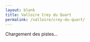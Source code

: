 ```yaml
---
layout: blank
title: Valloire Crey du Quart
permalink: /valloire/crey-du-quart/
---
```

<style>
.Slopes {
    max-width: 127rem;
    margin: 0 auto
}

.Slopes-resume {
    display: none;
}

@media (max-width: 992px) {
    .Slopes-resume {
        flex-direction:column
    }
}

.Slopes-resumeInner {
    padding: 0.25rem 1rem 0;
    max-width: 90%
}

.Slopes-resumeList {
    width: 30rem;
    display: flex;
    flex-wrap: wrap
}

.Slopes-resumeList--Remontees {
    width: 50rem;
    max-width: 100%
}

.Slopes-resumePiste {
    display: flex;
    align-items: center;
    width: 10rem
}

.Slopes-resumeRemontee {
    width: 25rem;
}
p.Slopes-resumeRemontee {
    margin: 0.25rem 0;
}

.Slopes-secteur {
    margin-bottom: 0.25rem;
    flex-wrap: wrap;
    justify-content: space-between;
    display: flex
}

.Slopes-secteurList--pistes {
    columns: 2;
    max-width: 72rem
}

@media (max-width: 992px) {
    .Slopes-secteurList--pistes {
        columns:1
    }
}

.Slopes-secteurTitle {
    color: #000;
    position: relative;
    padding: 0;
    border-bottom: .1rem solid rgba(0,0,0,.2);
    display: flex;
    justify-content: space-between;
    align-items: center
}

.Slopes-item {
    display: flex;
    align-items: center;
    justify-content: space-between;
    width: 35rem;
    margin-top: 0;
    margin-bottom: 1rem
}

.Slopes-item--pistes {
    padding-right: 2rem;
    display: inline-block
}

@media (max-width: 992px) {
    .Slopes-item {
        max-width:90%;
        padding-right: 0
    }
}

.Slopes-itemInner {
    width: 100%;
    display: flex;
    align-items: center;
    justify-content: space-between
}

.Slopes-pisteName {
    display: flex;
    align-items: center;
    font-weight: 400;
    font-size: 1.1rem;
    margin: 0;
    max-width: 24rem
}

@media (max-width: 992px) {
    .Slopes-pisteName {
        max-width:22rem
    }
}

.Slopes-pisteEtat {
    width: 9rem;
    height: 2.5rem;
    display: flex;
    justify-content: center;
    align-items: center;
    font-size: 1.1rem;
    color: #fff;
    font-weight: 400;
    background-color: #c1c1c1
}

.Slopes-pisteEtat.F {
    background-color: #ce341a
}

.Slopes-pisteEtat.O {
    background-color: #7ab51d
}

.Slopes-typeName {
    font-size: 1.7rem;
    font-weight: 400;
    border-bottom: 1px solid #eef1f6;
}

.Slopes-pisteIndic {
    width: 1.2rem;
    height: 1.2rem;
    border-radius: 50%;
    margin-right: 1rem
}

.Slopes-pisteIndic.Verte {
    background-color: #5fb157
}

.Slopes-pisteIndic.Bleue {
    background-color: #00f
}

.Slopes-pisteIndic.Rouge {
    background-color: #da3832
}

.Slopes-pisteIndic.Noire {
    background-color: #131313
}

.SlopesInfo {
    display: flex;
    justify-content: space-between;
    align-content: center;
    flex-wrap: wrap;
    list-style-type: none;
    padding: 0;
    margin: 0 0 4rem 0
}

.SlopesInfo-content {
    width: 100%
}

.SlopesInfo-titre {
    font-size: 3.6rem;
    color: #C03733;
    font-weight: 600;
    margin: 0!important
}

@media (max-width: 768px) {
    .SlopesInfo-titre {
        font-size:3rem
    }
}

.SlopesInfo .SlopesToggle {
    padding: 1rem 0;
    margin: 0 0 2rem;
    position: relative;
    cursor: pointer;
    width: 100%;
    display: block;
    border-bottom: .1rem solid rgba(0,0,0,.5)
}

.SlopesInfo .SlopesToggle::before {
    content: "";
    position: absolute;
    top: 50%;
    right: 0;
    transform: translateX(-50%);
    width: 0;
    height: 0;
    border-style: solid;
    border-width: .8rem .8rem 0 .8rem;
    border-color: #C03733 transparent transparent transparent
}

.SlopesInfo .SlopesToggle.show::before {
    border-width: 0 .8rem .8rem .8rem;
    border-color: transparent transparent #C03733 transparent
}

.SlopesInfo-list {
    width: 100%;
    list-style-type: none;
    padding: 0;
    margin: 0;
    align-content: center;
    flex-wrap: wrap;
    overflow: hidden;
    display: none
}

.SlopesInfo-listing {
    width: calc((100% / 2) - (10rem / 2));
    margin: 0 10rem 5rem 0
}

.SlopesInfo-listing:nth-child(2),.SlopesInfo-listing:nth-child(4) {
    margin: 0 0 5rem 0
}

.SlopesInfo-details {
    margin: auto 0;
    display: flex;
    flex-direction: column
}

.SlopesInfo-title {
    color: rgba(0,0,0,.8);
    font-size: 2.4rem;
    font-weight: 600;
    margin: 0 0 4rem 0
}

.SlopesInfo-subTitle {
    color: #C03733;
    font-size: 1rem;
    font-weight: 600;
    letter-spacing: 2px;
    margin: 0 0 1.5rem 0
}

.SlopesInfo-bloc {
    display: flex;
    width: 100%
}

.SlopesInfo-time {
    display: flex;
    flex-direction: column
}

.SlopesInfo-time:first-child {
    margin: 0 7rem 0 0
}

.SlopesInfo-temp {
    display: flex
}

@media (max-width: 480px) {
    .SlopesInfo-temp {
        align-items:center
    }
}

.SlopesInfo-tempItem {
    font-size: 2.9rem;
    font-weight: 600;
    color: #392F2F;
    height: 100%;
    margin: 0 0 1rem 0
}

@media (max-width: 480px) {
    .SlopesInfo-tempItem {
        font-size:1.8rem
    }
}

.SlopesInfo-tempCelsius {
    font-size: 1.5rem;
    font-weight: 600;
    color: #392F2F;
    font-weight: 500;
    margin: auto 0 0 0
}

.SlopesInfo-icon {
    width: 8rem;
    height: 8rem;
    margin: 0 1.4rem 0 0
}

.SlopesInfo-icon>svg {
    fill: #392F2F
}

.SlopesInfo-indiceWarning .SlopesInfo-icon {
    width: 4.8rem;
    height: 4.8rem;
    margin: 0 2rem 0 0
}

.SlopesInfo-indice {
    margin: 1.6rem 0 1.6rem 0
}

.SlopesInfo-indiceItem {
    font-weight: 500;
    color: #392F2F;
    margin: auto 0 0 0
}

.SlopesInfo-indiceWarning .SlopesInfo-indiceItem {
    display: flex;
    flex-direction: column
}

.SlopesInfo-indiceBold {
    font-weight: 600
}

.SlopesInfo-indiceWarning .SlopesInfo-indiceBold {
    font-size: 2.9rem
}

.SlopesInfo-indiceWarning {
    display: flex;
    justify-content: flex-start;
    align-content: center;
    margin: 32px 0 0 0
}

.SlopesInfo-resumePiste {
    display: flex;
    justify-content: space-between;
    margin: 0;
    padding: 0;
    list-style-type: none;
    flex-direction: column
}

.SlopesInfo-resumeTotal,.SlopesInfo-resumePiste {
    color: #392F2F;
    margin: 0;
    padding: 0 0 4rem 0
}

@media (max-width: 768px) {
    .SlopesInfo-resumeTotal,.SlopesInfo-resumePiste {
        padding:0 0 2rem 0
    }
}

.SlopesInfo-resumeBold {
    font-weight: 600;
    font-size: 2.9rem
}

@media (max-width: 768px) {
    .SlopesInfo-resumeBold {
        font-size:2rem
    }
}

.SlopesInfo-resumePisteText {
    font-weight: 500;
    padding: 0 0 0 1.9rem
}

.SlopesInfo-resumePisteIndic {
    position: relative;
    font-size: 1.8rem;
    font-weight: 600;
    padding: 0 0 2rem 2.6rem;
    margin: 0;
    display: flex
}

@media (max-width: 768px) {
    .SlopesInfo-resumePisteIndic {
        font-size:1.5rem
    }
}

.SlopesInfo-resumePisteIndic.Verte::before {
    background: #7ab51d
}

.SlopesInfo-resumePisteIndic.Bleue::before {
    background: #0077B5
}

.SlopesInfo-resumePisteIndic.Rouge::before {
    background: #ce341a
}

.SlopesInfo-resumePisteIndic.Noire::before {
    background: #000
}

.SlopesInfo-resumePisteIndic::before {
    content: '';
    position: absolute;
    top: 8px;
    left: 0;
    width: 1rem;
    height: 1rem;
    border-radius: 50%
}

.Slopes-resumeTitle {
    color: rgba(0,0,0,.8);
    font-size: 2.4rem;
    font-weight: 600;
    display: block;
    margin: 0;
    padding: 0 0 0.5rem 0
}

@media (max-width: 768px) {
    .Slopes-resumeTitle {
        font-size:2rem;
        padding: 0 0 2rem 0
    }
}

.Slopes-resumeTitle::after {
    content: '';
    top: 0;
    right: 0;
    width: 15px;
    height: 15px;
    background-image: url(data:image/svg+xml;utf8,%3Csvg%20xmlns%3D%22http%3A%2F%2Fwww.w3.org%2F2000%2Fsvg%22%20viewBox%3D%220%200%2042%2042%22%3E%0A%20%20%3Cpath%20fill%3D%22%23FFF%22%20d%3D%22M42%2019H23V0h-4v19H0v4h19v19h4V23h19z%22%2F%3E%0A%3C%2Fsvg%3E);
    transition: transform 250ms ease
}

.Slopes-resumeList {
    display: flex;
    justify-content: space-between;
    margin: 0;
    padding: 0;
    list-style-type: none
}

@media (max-width: 768px) {
    .Slopes-resumeList {
        flex-direction:column;
        width: 100%
    }
}

@media (max-width: 992px) {
    .Slopes-resumeListing {
        width:100%
    }
}

.Slopes-resumePiste {
    margin: 0;
    padding: 0;
    list-style-type: none
}

.Slopes-resumeTotal,.Slopes-resumePiste {
    color: #392F2F;
    margin: 0;
    padding: 0 0 0.25rem 0
}

@media (max-width: 768px) {
    .Slopes-resumeTotal,.Slopes-resumePiste {
        padding:0 0 2rem 0
    }
}

.Slopes-resumeBold {
    font-weight: 600;
    font-size: 2.9rem
}

@media (max-width: 768px) {
    .Slopes-resumeBold {
        font-size:2rem
    }
}

.Slopes-resumePisteText {
    font-weight: 500;
    padding: 0 0 0 1.9rem
}

.Slopes-resumePisteIndic {
    position: relative;
    font-size: 1.8rem;
    font-weight: 600;
    padding: 0 0 2rem 2.6rem;
    margin: 0;
    display: flex
}

@media (max-width: 768px) {
    .Slopes-resumePisteIndic {
        font-size:1.5rem
    }
}

.Slopes-resumePisteIndic.Verte::before {
    background: #7ab51d
}

.Slopes-resumePisteIndic.Bleue::before {
    background: #0077B5
}

.Slopes-resumePisteIndic.Rouge::before {
    background: #ce341a
}

.Slopes-resumePisteIndic.Noire::before {
    background: #000
}

.Slopes-resumePisteIndic::before {
    content: '';
    position: absolute;
    top: 8px;
    left: 0;
    width: 1rem;
    height: 1rem;
    border-radius: 50%
}
.Slopes-secteurWrapper:nth-child(2),
.Slopes-secteurWrapper:nth-child(3),
.Slopes-secteurWrapper:nth-child(4),
.Slopes-secteurWrapper:nth-child(5),
.Slopes-secteurWrapper:nth-child(6),
.Slopes-secteurWrapper:nth-child(7) {
    display: none
}
</style>
<script type="text/javascript" src="https://www.valloire.net/cms/wp-includes/js/jquery/jquery.min.js?ver=3.7.1" id="jquery-core-js"></script>
<script type="text/javascript" src="https://www.valloire.net/cms/wp-includes/js/jquery/jquery-migrate.min.js?ver=3.4.1" id="jquery-migrate-js"></script>
<script type="text/javascript">

/* <![CDATA[ */

var themosis = {

ajaxurl: "https:\/\/www.valloire.net\/cms\/wp-admin\/admin-ajax.php",

};

/* ]]> */

</script>
<section id="__lumiplan_pistes" class="Slopes container">
    Chargement des pistes...
</section>
<script>
    jQuery(document).ready(function ($) {
        jQuery.ajax({
            type: 'POST',
            url: themosis.ajaxurl + '?action=lumiplan_pistes&lang=fr&wp_lang=fr',
            dataType: 'html',
            success: function (html) {
                $("#__lumiplan_pistes").empty().append(html);
            },
        });
    });
</script>